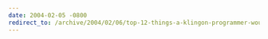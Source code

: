 ```yaml
---
date: 2004-02-05 -0800
redirect_to: /archive/2004/02/06/top-12-things-a-klingon-programmer-would-say.aspx/
---
```

